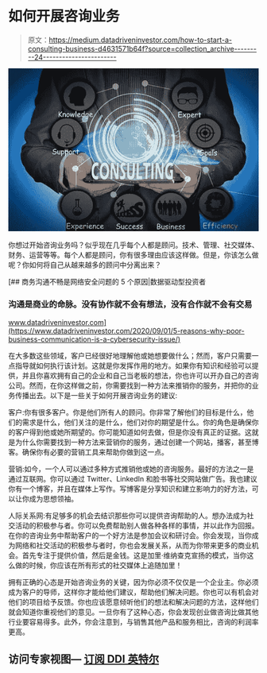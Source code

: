 # 如何开展咨询业务

> 原文：<https://medium.datadriveninvestor.com/how-to-start-a-consulting-business-d4631571b64f?source=collection_archive---------24----------------------->

![](img/534c26c728ee05d9606a018da57555b9.png)

你想过开始咨询业务吗？似乎现在几乎每个人都是顾问。技术、管理、社交媒体、财务、运营等等。每个人都是顾问，你有很多理由应该这样做。但是，你该怎么做呢？你如何将自己从越来越多的顾问中分离出来？

[](https://www.datadriveninvestor.com/2020/09/01/5-reasons-why-poor-business-communication-is-a-cybersecurity-issue/) [## 商务沟通不畅是网络安全问题的 5 个原因|数据驱动型投资者

### 沟通是商业的命脉。没有协作就不会有想法，没有合作就不会有交易

www.datadriveninvestor.com](https://www.datadriveninvestor.com/2020/09/01/5-reasons-why-poor-business-communication-is-a-cybersecurity-issue/) 

在大多数这些领域，客户已经很好地理解他或她想要做什么；然而，客户只需要一点指导就如何执行该计划。这就是你发挥作用的地方。如果你有知识和经验可以提供，并且你喜欢拥有自己的企业和自己当老板的想法，你也许可以开办自己的咨询公司。然而，在你这样做之前，你需要找到一种方法来推销你的服务，并把你的业务传播出去。以下是一些关于如何开展咨询业务的建议:

客户:你有很多客户。你是他们所有人的顾问。你非常了解他们的目标是什么，他们的需求是什么，他们关注的是什么，他们对你的期望是什么。你的角色是确保你的客户得到他或她所期望的。你可能知道如何去做，但是你没有真正的证据。这就是为什么你需要找到一种方法来营销你的服务，通过创建一个网站，播客，甚至博客。确保你有必要的营销工具来帮助你做到这一点。

营销:如今，一个人可以通过多种方式推销他或她的咨询服务。最好的方法之一是通过互联网。你可以通过 Twitter、LinkedIn 和脸书等社交网站做广告。我也建议你有一个博客，并且在媒体上写作。写博客是分享知识和建立影响力的好方法，可以让你成为思想领袖。

人际关系网:有足够多的机会去结识那些你可以提供咨询帮助的人。想办法成为社交活动的积极参与者。你可以免费帮助别人做各种各样的事情，并以此作为回报。在你的咨询业务中帮助客户的一个好方法是参加会议和研讨会。你会发现，当你成为网络和社交活动的积极参与者时，你也会发展关系，从而为你带来更多的商业机会。首先专注于提供价值，然后是金钱。这是加里·维纳查克宣扬的模式，当你这么做的时候，你应该在所有形式的社交媒体上追随加里！

拥有正确的心态是开始咨询业务的关键，因为你必须不仅仅是一个企业主。你必须成为客户的导师，这样你才能给他们建议，帮助他们解决问题。你也可以有机会对他们的项目给予反馈。你也应该愿意倾听他们的想法和解决问题的方法，这样他们就会知道你重视他们的意见。一旦你有了这种心态，你会发现创业做咨询比做其他行业要容易得多。此外，你会注意到，与销售其他产品和服务相比，咨询的利润率更高。

## 访问专家视图— [订阅 DDI 英特尔](https://datadriveninvestor.com/ddi-intel)